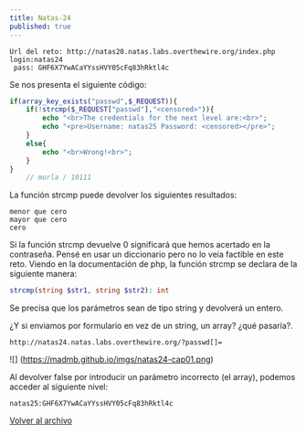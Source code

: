 ```yaml
---
title: Natas-24
published: true
---
```


```
Url del reto: http://natas20.natas.labs.overthewire.org/index.php
login:natas24
 pass: GHF6X7YwACaYYssHVY05cFq83hRktl4c
```

Se nos presenta el siguiente código:

```php
if(array_key_exists("passwd",$_REQUEST)){
	if(!strcmp($_REQUEST["passwd"],"<censored>")){
		echo "<br>The credentials for the next level are:<br>";
		echo "<pre>Username: natas25 Password: <censored></pre>";
	}
	else{
		echo "<br>Wrong!<br>";
	}
}
    // morla / 10111  
```

La función strcmp puede devolver los siguientes resultados:
```
menor que cero
mayor que cero 
cero
```
Si la función strcmp devuelve 0 significará que hemos acertado en la contraseña.
Pensé en usar un diccionario pero no lo veia factible en este reto.
Viendo en la documentación de php, la función strcmp se declara de la siguiente manera:

```php
strcmp(string $str1, string $str2): int
```

Se precisa que los parámetros sean de tipo string y devolverá un entero.

¿Y si enviamos por formulario en vez de un string, un array? ¿qué pasaría?.

```
http://natas24.natas.labs.overthewire.org/?passwd[]=
```

![] (https://madmb.github.io/imgs/natas24-cap01.png)


Al devolver false por introducir un parámetro incorrecto (el array), podemos acceder al siguiente nivel:

```
natas25:GHF6X7YwACaYYssHVY05cFq83hRktl4c
```

[Volver al archivo](archive)

